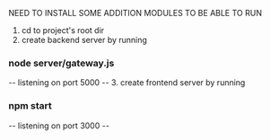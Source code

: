 NEED TO INSTALL SOME ADDITION MODULES TO BE ABLE TO RUN

1. cd to project's root dir
2. create backend server by running 
### node server/gateway.js
-- listening on port 5000 --
3. create frontend server by running
### npm start
-- listening on port 3000 --